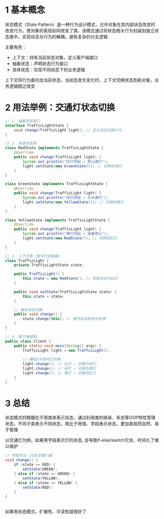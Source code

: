 # 1 基本概念  

状态模式（State Pattern）是一种行为设计模式，允许对象在其内部状态改变时改变行为，使对象的表现如同改变了类，该模式通过将状态相关行为封装到独立状态类中，实现状态与行为的解耦，避免复杂的分支逻辑  

主要角色：  
- 上下文：持有当前状态对象，定义客户端接口  
- 抽象状态：声明状态行为接口  
- 具体状态：实现不同状态下的业务逻辑  

上下文将行为委托给当前状态，当状态发生变化时，上下文切换状态到新对象，业务逻辑随之改变  

# 2 用法举例：交通灯状态切换

```java
// 1. 抽象状态接口
interface TrafficLightState {
    void change(TrafficLight light); // 定义状态切换行为
}

// 2. 具体状态类
class RedState implements TrafficLightState {
    @Override
    public void change(TrafficLight light) {
        System.out.println("红灯亮起 → 禁止通行");
        light.setState(new GreenState()); // 切换到绿灯
    }
}

class GreenState implements TrafficLightState {
    @Override
    public void change(TrafficLight light) {
        System.out.println("绿灯亮起 → 允许通行");
        light.setState(new YellowState()); // 切换到黄灯
    }
}

class YellowState implements TrafficLightState {
    @Override
    public void change(TrafficLight light) {
        System.out.println("黄灯亮起 → 准备停止");
        light.setState(new RedState()); // 切换回红灯
    }
}

// 3. 上下文类（信号灯控制器）
class TrafficLight {
    private TrafficLightState state;

    public TrafficLight() {
        this.state = new RedState(); // 初始状态为红灯
    }

    public void setState(TrafficLightState state) {
        this.state = state;
    }

    // 触发状态切换
    public void change() {
        state.change(this); // 委托给当前状态处理
    }
}

// 4. 客户端调用
public class Client {
    public static void main(String[] args) {
        TrafficLight light = new TrafficLight();
        
        // 模拟3次信号灯切换
        light.change(); // 红灯 → 切换为绿灯
        light.change(); // 绿灯 → 切换为黄灯
        light.change(); // 黄灯 → 切换回红灯
    }
}
```

# 3 总结

状态模式的精髓在于用类来表示状态，通过利用类的继承、多态等OOP特性管理状态，不同子类表示不同状态，相比于用值、字段表示状态，更加直观而自然、易于管理  

以交通灯为例，如果用字段表示灯的状态, 会导致if-else/switch冗余，时间久了难以维护
```java
// 传统写法（冗余且难扩展）
void change() {
    if (state == RED) {
        setState(GREEN);
    } else if (state == GREEN) {
        setState(YELLOW);
    } else if (state == YELLOW) {
        setState(RED);
    }
}
```
<br/>
如果用状态模式，扩展性、可读性就很好了